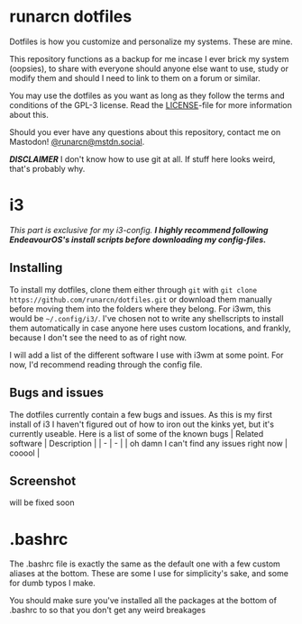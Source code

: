 # runarcn dotfiles
Dotfiles is how you customize and personalize my systems. These are mine. 

This repository functions as a backup for me incase I ever brick my system (oopsies), to share with everyone should anyone else want to use, study or modify them and should I need to link to them on a forum or similar.

You may use the dotfiles as you want as long as they follow the terms and conditions of the GPL-3 license. Read the [LICENSE](https://github.com/runarcn/dotfiles/blob/main/LICENSE)-file for more information about this.

Should you ever have any questions about this repository, contact me on Mastodon! [@runarcn@mstdn.social](https://mstdn.social/@runarcn).

***DISCLAIMER***
I don't know how to use git at all. If stuff here looks weird, that's probably why. 

# i3
_This part is exclusive for my i3-config. **I highly recommend following EndeavourOS's install scripts before downloading my config-files.**_

## Installing
To install my dotfiles, clone them either through `git` with `git clone https://github.com/runarcn/dotfiles.git` or download them manually before moving them into the folders where they belong. For i3wm, this would be `~/.config/i3/`. I've chosen not to write any shellscripts to install them automatically in case anyone here uses custom locations, and frankly, because I don't see the need to as of right now.

I will add a list of the different software I use with i3wm at some point. For now, I'd recommend reading through the config file. 

## Bugs and issues
The dotfiles currently contain a few bugs and issues. As this is my first install of i3 I haven't figured out of how to iron out the kinks yet, but it's currently useable. Here is a list of some of the known bugs
| Related software | Description |
| - | - |
| oh damn I can't find any issues right now | cooool |

## Screenshot
will be fixed soon

# .bashrc
The .bashrc file is exactly the same as the default one with a few custom aliases at the bottom. These are some I use for simplicity's sake, and some for dumb typos I make.

You should make sure you've installed all the packages at the bottom of .bashrc to so that you don't get any weird breakages
